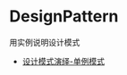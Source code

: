 # DesignPattern
用实例说明设计模式

+ [设计模式演绎-单例模式](https://lefer.cn/2017/07/30/%E8%AE%BE%E8%AE%A1%E6%A8%A1%E5%BC%8F%E6%BC%94%E7%BB%8E-%E5%8D%95%E4%BE%8B%E6%A8%A1%E5%BC%8F)
